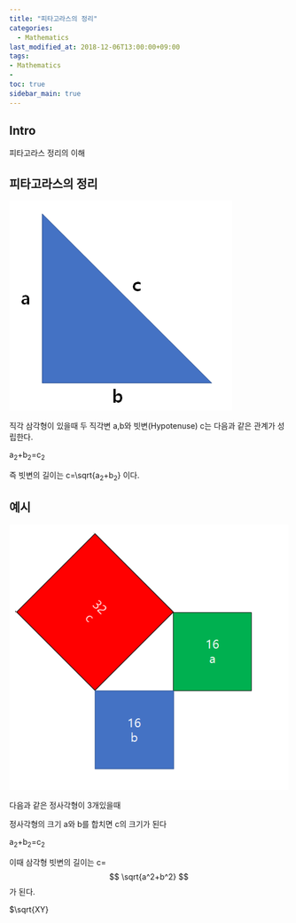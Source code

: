 ```yaml
---
title: "피타고라스의 정리"
categories: 
  - Mathematics
last_modified_at: 2018-12-06T13:00:00+09:00
tags:
- Mathematics
- 
toc: true
sidebar_main: true
---
```


## Intro

피타고라스 정리의 이해



## 피타고라스의 정리

![1](https://github.com/lesslate/lesslate.github.io/blob/master/assets/img/Mathematics/Pythagorean/1.png?raw=true)

직각 삼각형이 있을때 두 직각변 a,b와 빗변(Hypotenuse) c는 다음과 같은 관계가 성립한다.

a<sub>2</sub>+b<sub>2</sub>=c<sub>2</sub>

즉 빗변의 길이는 c=\sqrt{a<sub>2</sub>+b<sub>2</sub>} 이다.

## 예시

![2](https://github.com/lesslate/lesslate.github.io/blob/master/assets/img/Mathematics/Pythagorean/2.png?raw=true)

다음과 같은 정사각형이 3개있을때 


정사각형의 크기 a와 b를 합치면 c의 크기가 된다

a<sub>2</sub>+b<sub>2</sub>=c<sub>2</sub>

이때 삼각형 빗변의 길이는 c=$$ \sqrt{a^2+b^2} $$ 가 된다.

$\sqrt{XY}



